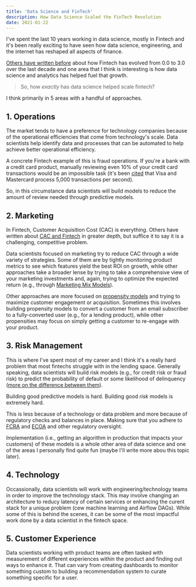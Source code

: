 ```yaml
---
title: 'Data Science and FinTech'
description: How Data Science Scaled the FinTech Revolution
date: 2021-01-22
---
```


I've spent the last 10 years working in data science, mostly in Fintech and it's been really exciting to have seen how data science, engineering, and the internet has reshaped all aspects of finance.

[Others have written before](https://fintechtoday.substack.com/p/part-1-what-is-fintech-30-anyway) about how Fintech has evolved from 0.0 to 3.0 over the last decade and one area that I think is interesting is how data science and analytics has helped fuel that growth.

>So, how *exactly* has data science helped scale fintech?

I think primarily in 5 areas with a handful of approaches.

## 1. Operations

The market tends to have a preference for technology companies because of the operational efficiencies that come from technology's scale. Data scientists help identify data and processes that can be automated to help achieve better operational efficiency.

A concrete Fintech example of this is fraud operations.
If you're a bank with a credit card product, manually reviewing even 10% of your credit card transactions would be an impossible task (it's been [cited](https://www.marketwatch.com/story/why-bitcoin-wont-displace-visa-or-mastercard-soon-2017-12-15) that Visa and Mastercard process 5,000 transactions per second).

So, in this circumstance data scientists will build models to reduce the amount of review needed through predictive models.

## 2. Marketing

In Fintech, Customer Acquisition Cost (CAC) is everything. Others have written about [CAC and Fintech](https://medium.com/unifimoney/the-no-cac-bank-5e0e577d5473) in greater depth, but suffice it to say it is a challenging, competitive problem.

Data scientists focused on marketing try to reduce CAC through a wide variety of strategies.
Some of them are by tightly monitoring product metrics to see which features yield the best ROI on growth, while other approaches take a broader lense by trying to take a comprehensive view of your marketing investments and, again, trying to optimize the expected return (e.g., through [Marketing Mix Models](https://blog.hurree.co/blog/marketing-mix-modeling)).

Other approaches are more focused on [propensity models](https://medium.com/the-official-integrate-ai-blog/heres-what-you-need-to-know-about-propensity-modeling-521ab660cb43) and trying to maximize customer engagement or acquisition. Sometimes this involves building propensity models to convert a customer from an email subscriber to a fully-converted user (e.g., for a lending product), while other propensities may focus on simply getting a customer to re-engage with your product.

## 3. Risk Management

This is where I've spent most of my career and I think it's a really hard problem that most fintechs struggle with in the lending space.
Generally speaking, data scientists will build risk models (e.g., for credit risk or fraud risk) to predict the probability of default or some likelihood of delinquency ([more on the difference between them](https://www.investopedia.com/ask/answers/062315/what-are-differences-between-delinquency-and-default.asp)).

Building good predictive models is hard. Building good *risk* models is extremely hard.

This is less because of a technology or data problem and more because of regulatory checks and balances in place. Making sure that you adhere to [FCRA](https://www.ftc.gov/enforcement/statutes/fair-credit-reporting-act) and [ECOA](https://uscode.house.gov/view.xhtml?req=granuleid%3AUSC-prelim-title15-chapter41-subchapter4&edition=prelim) and other regulatory oversight.

Implementation (i.e., getting an algorithm in production that impacts your customers) of these models is a whole other area of data science and one of the areas I personally find quite fun (maybe I'll write more abou this topic later).

## 4. Technology

Occassionally, data scientists will work with engineering/technology teams in order to improve the technology stack. This may involve changing an architecture to reducy latency of certain services or enhancing the curent stack for a unique problem (cew machine learning and Airflow DAGs).
While some of this is behind the scenes, it can be some of the most impactful work done by a data scientist in the fintech space.

## 5. Customer Experience

Data scientists working with product teams are often tasked with measurement of different experiences within the product and finding out ways to enhance it. That can vary from creating dashboards to monitor something custom to building a recommendation system to curate something specific for a user.

